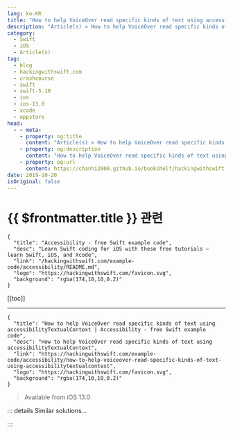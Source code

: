 ```yaml
---
lang: ko-KR
title: "How to help VoiceOver read specific kinds of text using accessibilityTextualContext"
description: "Article(s) > How to help VoiceOver read specific kinds of text using accessibilityTextualContext"
category:
  - Swift
  - iOS
  - Article(s)
tag: 
  - blog
  - hackingwithswift.com
  - crashcourse
  - swift
  - swift-5.10
  - ios
  - ios-13.0
  - xcode
  - appstore
head:
  - - meta:
    - property: og:title
      content: "Article(s) > How to help VoiceOver read specific kinds of text using accessibilityTextualContext"
    - property: og:description
      content: "How to help VoiceOver read specific kinds of text using accessibilityTextualContext"
    - property: og:url
      content: https://chanhi2000.github.io/bookshelf/hackingwithswift.com/example-code/accessibility/how-to-help-voiceover-read-specific-kinds-of-text-using-accessibilitytextualcontext.html
date: 2019-10-20
isOriginal: false
---
```


# {{ $frontmatter.title }} 관련

```component VPCard
{
  "title": "Accessibility - free Swift example code",
  "desc": "Learn Swift coding for iOS with these free tutorials – learn Swift, iOS, and Xcode",
  "link": "/hackingwithswift.com/example-code/accessibility/README.md",
  "logo": "https://hackingwithswift.com/favicon.svg",
  "background": "rgba(174,10,10,0.2)"
}
```

[[toc]]

---

```component VPCard
{
  "title": "How to help VoiceOver read specific kinds of text using accessibilityTextualContext | Accessibility - free Swift example code",
  "desc": "How to help VoiceOver read specific kinds of text using accessibilityTextualContext",
  "link": "https://hackingwithswift.com/example-code/accessibility/how-to-help-voiceover-read-specific-kinds-of-text-using-accessibilitytextualcontext",
  "logo": "https://hackingwithswift.com/favicon.svg",
  "background": "rgba(174,10,10,0.2)"
}
```

> Available from iOS 13.0

<!-- TODO: 작성 -->

<!-- 
Although VoiceOver does a great job of reading our interfaces by default, sometimes it can benefit from a little extra guidance in order to read content appropriately. `accessibilityTextualContext` is a property available on all UIKit controls that lets us mark content as being a specific type – output from the command line, some spreadsheet data, or even narrative speech.

For example, we could mark a label as containing source code like this:

```swift
yourLabel.accessibilityTextualContext = .sourceCode
```

Now that VoiceOver knows the label contains source code, it could choose to read out every character of punctuation rather than assume that “,” and “.” are just part of a sentence.

-->

::: details Similar solutions…

<!--
/quick-start/swiftui/how-to-make-voiceover-read-characters-individually">How to make VoiceOver read characters individually 
/example-code/accessibility/how-to-fix-incorrect-voiceover-pronunciations">How to fix incorrect VoiceOver pronunciations 
/example-code/uicolor/how-to-use-semantic-colors-to-help-your-ios-app-adapt-to-dark-mode">How to use semantic colors to help your iOS app adapt to dark mode 
/example-code/system/how-to-run-code-at-a-specific-time">How to run code at a specific time 
/quick-start/swiftui/swiftui-tips-and-tricks">SwiftUI tips and tricks</a>
-->

:::

